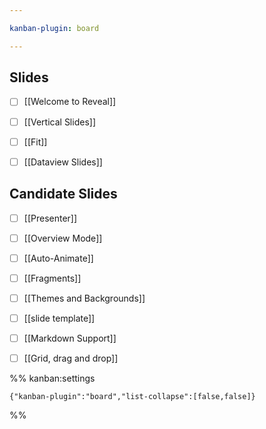 ```yaml
---

kanban-plugin: board

---
```


## Slides

- [ ] [[Welcome to Reveal]]
- [ ] [[Vertical Slides]]
- [ ] [[Fit]]
- [ ] [[Dataview Slides]]


## Candidate Slides

- [ ] [[Presenter]]
- [ ] [[Overview Mode]]
- [ ] [[Auto-Animate]]
- [ ] [[Fragments]]
- [ ] [[Themes and Backgrounds]]
- [ ] [[slide template]]
- [ ] [[Markdown Support]]
- [ ] [[Grid, drag and drop]]




%% kanban:settings
```
{"kanban-plugin":"board","list-collapse":[false,false]}
```
%%